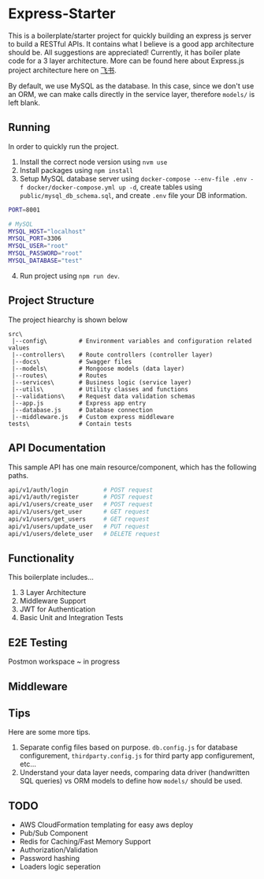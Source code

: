 # Express-Starter

[ci-badge]: https://github.com/AkaCoder404/Express-Starter/actions/workflows/main.yml/badge.svg
[ci-workflow]: https://github.com/AkaCoder404/Express-Starter/actions/workflows/main.yml

This is a boilerplate/starter project for quickly building an express js server to build a RESTful APIs. It contains what I believe is a good app architecture should be. All suggestions are appreciated! Currently, it has boiler plate code for a 3 layer architecture. More can be found here about Express.js project architecture here on [飞书](https://lft4un1s0v.feishu.cn/docx/ILghd7ICiott1Yxkbbcc3BZ5nHc?from=from_copylink).

By default, we use MySQL as the database. In this case, since we don't use an ORM, we can make calls directly in the service layer, therefore `models/` is left blank. 

## Running
In order to quickly run the project. 

1. Install the correct node version using `nvm use`
2. Install packages using `npm install`
3. Setup MySQL database server using `docker-compose --env-file .env -f docker/docker-compose.yml up -d`, create tables using `public/mysql_db_schema.sql`, and create `.env` file your DB information.
```sh
PORT=8001

# MySQL
MYSQL_HOST="localhost"
MYSQL_PORT=3306
MYSQL_USER="root"
MYSQL_PASSWORD="root"
MYSQL_DATABASE="test"
```
4. Run project using `npm run dev`. 


## Project Structure
The project hiearchy is shown below
```
src\
 |--config\         # Environment variables and configuration related values
 |--controllers\    # Route controllers (controller layer)
 |--docs\           # Swagger files
 |--models\         # Mongoose models (data layer)
 |--routes\         # Routes
 |--services\       # Business logic (service layer)
 |--utils\          # Utility classes and functions
 |--validations\    # Request data validation schemas
 |--app.js          # Express app entry
 |--database.js     # Database connection
 |--middleware.js   # Custom express middleware
tests\              # Contain tests

```

## API Documentation
This sample API has one main resource/component, which has the following paths.

```sh
api/v1/auth/login          # POST request
api/v1/auth/register       # POST request
api/v1/users/create_user   # POST request
api/v1/users/get_user      # GET request
api/v1/users/get_users     # GET request
api/v1/users/update_user   # PUT request
api/v1/users/delete_user   # DELETE request
```

## Functionality
This boilerplate includes...
1. 3 Layer Architecture
2. Middleware Support
3. JWT for Authentication
4. Basic Unit and Integration Tests

## E2E Testing
Postmon workspace ~ in progress

## Middleware

## Tips
Here are some more tips.
1. Separate config files based on purpose. `db.config.js` for database configurement, `thirdparty.config.js` for third party app configurement, etc...
2. Understand your data layer needs, comparing data driver (handwritten SQL queries) vs ORM models to define how `models/` should be used.


## TODO
- AWS CloudFormation templating for easy aws deploy
- Pub/Sub Component
- Redis for Caching/Fast Memory Support
- Authorization/Validation
- Password hashing
- Loaders logic seperation


